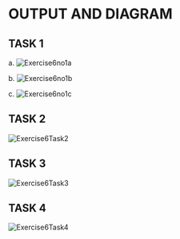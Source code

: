 # OUTPUT AND DIAGRAM

## TASK 1
a.
![Exercise6no1a](https://user-images.githubusercontent.com/61281276/79114227-ecdd6280-7dac-11ea-8370-4a583833478d.PNG)

b.
![Exercise6no1b](https://user-images.githubusercontent.com/61281276/79114347-42b20a80-7dad-11ea-8f61-4e6340624eba.PNG)

c. 
![Exercise6no1c](https://user-images.githubusercontent.com/61281276/79114371-5198bd00-7dad-11ea-90a3-0f6e11357323.PNG)

## TASK 2 

![Exercise6Task2](https://user-images.githubusercontent.com/61281276/79114404-683f1400-7dad-11ea-98f8-00f644c93120.PNG)

## TASK 3 

![Exercise6Task3](https://user-images.githubusercontent.com/61281276/79114411-6b3a0480-7dad-11ea-899d-447652a1a986.PNG)

## TASK 4
![Exercise6Task4](https://user-images.githubusercontent.com/61281276/79114413-6e34f500-7dad-11ea-9a72-fe8d5d7cc7fb.PNG)
